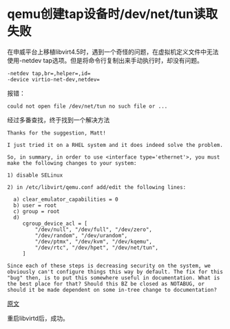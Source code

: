 # qemu创建tap设备时/dev/net/tun读取失败

​	在申威平台上移植libvirt4.5时，遇到一个奇怪的问题，在虚拟机定义文件中无法使用-netdev tap选项。但是将命令行复制出来手动执行时，却没有问题。

``` 
-netdev tap,br=,helper=,id=
-device virtio-net-dev,netdev=
```

报错：

``` 
could not open file /dev/net/tun no such file or ...
```



经过多番查找，终于找到一个解决方法

``` 
Thanks for the suggestion, Matt!

I just tried it on a RHEL system and it does indeed solve the problem.

So, in summary, in order to use <interface type='ethernet'>, you must make the following changes to your system:

1) disable SELinux

2) in /etc/libvirt/qemu.conf add/edit the following lines:

  a) clear_emulator_capabilities = 0
  b) user = root
  c) group = root
  d)
     cgroup_device_acl = [
         "/dev/null", "/dev/full", "/dev/zero",
         "/dev/random", "/dev/urandom",
         "/dev/ptmx", "/dev/kvm", "/dev/kqemu",
         "/dev/rtc", "/dev/hpet", "/dev/net/tun",
     ]

Since each of these steps is decreasing security on the system, we obviously can't configure things this way by default. The fix for this "bug" then, is to put this somewhere useful in documentation. What is the best place for that? Should this BZ be closed as NOTABUG, or should it be made dependent on some in-tree change to documentation?
```

[原文](https://bugzilla.redhat.com/show_bug.cgi?id=770020) 

重启libvirtd后，成功。